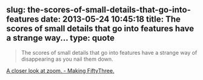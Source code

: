 slug: the-scores-of-small-details-that-go-into-features
date: 2013-05-24 10:45:18
title: The scores of small details that go into features have a strange way...
type: quote
---

> The scores of small details that go into features have a strange way of disappearing as you nail them down.

[A closer look at zoom. - Making FiftyThree.](http://making.fiftythree.com/a-closer-look-at-zoom)
